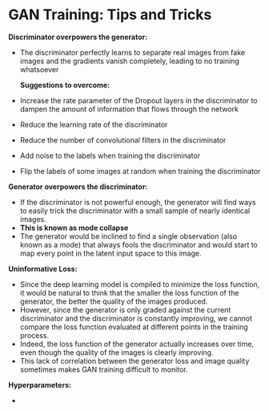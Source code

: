 # GAN Training: Tips and Tricks

**Discriminator overpowers the generator:**

*   The discriminator perfectly learns to separate real images from fake images and the gradients vanish completely, leading to no training whatsoever

    **Suggestions to overcome:**
* Increase the rate parameter of the Dropout layers in the discriminator to dampen the amount of information that flows through the network
* Reduce the learning rate of the discriminator
* Reduce the number of convolutional filters in the discriminator
* Add noise to the labels when training the discriminator
* Flip the labels of some images at random when training the discriminator

**Generator overpowers the discriminator:**

* If the discriminator is not powerful enough, the generator will find ways to easily trick the discriminator with a small sample of nearly identical images.&#x20;
* **This is known as mode collapse**
* The generator would be inclined to find a single observation (also known as a mode) that always fools the discriminator and would start to map every point in the latent input space to this image.

**Uninformative Loss:**

* Since the deep learning model is compiled to minimize the loss function, it would be natural to think that the smaller the loss function of the generator, the better the quality of the images produced.&#x20;
* However, since the generator is only graded against the current discriminator and the discriminator is constantly improving, we cannot compare the loss function evaluated at different points in the training process.&#x20;
* Indeed, the loss function of the generator actually increases over time, even though the quality of the images is clearly improving.&#x20;
* This lack of correlation between the generator loss and image quality sometimes makes GAN training difficult to monitor.

**Hyperparameters:**

*
